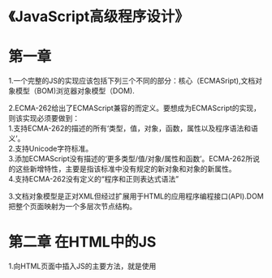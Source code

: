# 《JavaScript高级程序设计》

<a name="emABU"></a>
# 第一章
1.一个完整的JS的实现应该包括下列三个不同的部分：核心（ECMASript),文档对象模型（BOM)浏览器对象模型（DOM).

2.ECMA-262给出了ECMAScript兼容的而定义。要想成为ECMAScript的实现，则该实现必须要做到：<br />	1.支持ECMA-262的描述的所有‘类型，值，对象，函数，属性以及程序语法和语义’。<br />	2.支持Unicode字符标准。<br />	3.添加ECMAScript没有描述的‘更多类型/值/对象/属性和函数’。ECMA-262所说的这些新增特性，主要是指该标准中没有规定的新对象和对象的新属性。<br />	4.支持ECMA-262没有定义的“程序和正则表达式语法”

3.文档对象模型是正对XML但经过扩展用于HTML的应用程序编程接口(API).DOM把整个页面映射为一个多层次节点结构。<br />
<a name="Vzzl2"></a>
# 第二章 在HTML中的JS
1.向HTML页面中插入JS的主要方法，就是使用<script>元素。

2.HTML4.01为 script 定义看下列6元素（在此仅类而出在用元素）：<br />	1.async 表示应该立即下载脚本，但不应妨碍页面中的其他操作。只对外部脚本文件有效。<br />	2.charst 表示通过src属性制定的代码的字符集。但现在浏览器大不凡都会忽略它，因此不常用。<br />	3.defer 表示脚本可以延迟到文档完全被解析和显示之后再执行。只对外部脚本有效。<br />	4.src 表示包含要执行的外部文件。<br />	5.type 表示编写代码使用的脚本语言的内容形式

3.而使用 script 元素的方式有两种：直接在页面嵌入JS中和包含外部JS文件。在使用嵌入时，秩序为 script 指定type属性。包含在 script 元素内部的JS代码将从上至下依次解释。在解释器对 script 元素内部所有代码求值完毕以前，页面的其余内容都不会被浏览器加载或显示.在使用嵌入式时，不要在代码中的任何地方出现 `/script`  字符串。

 在现代的web应用程序一般都不再将JS文件放在开头，而是放在 `</body>` 之后，这样可以在保证在解析包含JS代码之前，页面的内容将完全呈现在浏览器中。这样会加强用户体验。

4.异步脚本HTML5为 `<script>` 元素定义了async属性，可表示当前脚本不必等待其他脚本，也不必阻塞文档呈现。。这个属性与defer属性类似，都用于改变处理脚本的行为。与defer相似，async只适用于外部脚本文件，并告诉浏览器立即下载文件。与defer不同的是，标记为async的脚本并不保证按照指定他们的先后顺序执行。

5.XHTML 可扩展超文本标记语言。编写的规则比hrml要严格的多。

6.一般认为使用外部文件来包含JS代码要好。这样有可维护性，可缓存，适应未来。

7.文档模式：通过使用文档类型(doctype)切换实现的。最初的文档模式分为混杂模式和标准模式。<br />8.<noscript>:早期浏览器用于解决浏览器不支持js时使页面平稳退化。

 <br />
<a name="nWXhz"></a>
# 第三章 基本


 1.ECMAScript中的一切（变量，函数名和操作符）都区分大小写。

2.所谓标识符，就是指变量,函数，属性的名字或者函数的参数。标识符的规则：1.第一个字符必须是一个字母,下划线（-），美元符号。其他的则可以是字母下划线，美元符号或数字。

3.按照惯例，ECMAScript标识符采用驼峰大小写格式。列如：firstSecond,myCar.

4.ECMAScript使用C风格的注释，包括单行和多行注释。

5.ES5引入了严格模式的概念。在严格模式下，ES3的一些不确定的行为得到处理，且对不安全的操作也会抛出错误。在启用严格模式时，可以在顶部添加如下代码“use strict”.他是一个编译只是，用于高速支持的JS引擎切换到严格模式。

6.记住，ECMAScript中的语句以一个分号结尾。且代码块要用{}。

7.ECMA-262描述了一组具有与特定用途的关键字，这些关键字课用于表示控制语句的开始或结束，或者用于执行特定操作等。标识符也不能是关键字。保留字也不能是标识符。

8.ECMAScript的变量的松散类型的，可以用来保存任何类型的数据。

9.ECMAScript哟有五种简单数据类型：Undefined,Null,Boolean,Number,String.还有一种复杂数据类型Object.

10.typeof是可以检测给定变量的数据类型的操作符。

11.包含undefined值的变量与尚未定义的变量不一样。一个会返回Undefined，一个则会返回产生错误。

12.从逻辑角度来看，Null值表示一个空对象指针。因此在使用typeof操作符检测Null时会返回object。只要已在保存对象的变量还没有真正保存对象，就应该明确地让该变量保存null值，这样不仅可以体现null作为控队想指针的惯例，二千有助于进一步区分null和undefined.

13.字符串是不可改变的。要改变某个变量保存的字符串，首先要销毁原来的字符串，然后再用另一个包含新值的字符串填充该变量。

14.对象在ES中其实就是一组数据和功能的集合。对象可以通过执行new操作符后跟要创建的对象类型的名称来创建。

15.ECMA-262描述了一组用于操作数据值的操作符，包括算数操作符，位操作符，关系操作符和相等操作符。

16.只能操作一个值的操作符叫做一元操作符。

17.位操作符用于在最基本的二赠次上，即按内存中表示数值的位来操作数值。但不饿能操作64位，得将64转为32在进行操作再转化为64。

18.函数中，除了return语句之外，没有任何生命表示函数会返回一个值。函数在执行完return语句之后停止并立即退出。

19.ES函数并不介意传递进来多少个参数，也不在乎参数的数据类型。因为ES中的参数在内部是一个数组来表示的。函数接受的始终都是这个数组，而不会关心数组中包含哪些参数。实际上，在函数体呢可以通过arguments对象来访问这个参数数组，从而获取传递给函数的每一个参数。用法与数组相似。

20.ES不能像传统意义上那样实现重载。因为ES函数没有签名，其参数是由包含零或多个值的数组来表示的。

<a name="C7oZ0"></a>
# 第四章 变量，作用域和内存问题


 1.ES变量可能包含两种不同数据类型的值：基本类型值和引用类型值。基本类型值指的是简单的数据段，而引用类型值指那些可能由多个值构成的对象。

2.JS不允许直接访问内存中的位置，也就是说不能直接操作对象的内存空间。

3.当从一个变量向另一个变量复制应用类型的值时，同时也会将存储在变量对象中的值复制一份放在为新变量分配的空间中。不同的是，这个值的副本实际上一个指针，而这个指针指向存储在堆中的一个对象。因此，两个变量实际上将应用同一个对象。

4.在检测引用类型的值时，这个操作符的用处不大。而instanceof操作符则可以检测是什么类型的对象。

5.执行环境规定了变量或函数有权访问的洽谈数据，决定了他们各自的行为。每一个与之关联的变量环境都有一个与之关联的变量对象。执行环境有全局执行环境和函数执行环境之分。

6.在web浏览器中，全局执行环境都被认为是window对象，因此所有的全局变量和函数都是作为window对象的属性和方法

7.当代码在一个环境中执行时，会创建变量对象的一个作用链。作用链的用途，是保证对执行环境有权访问的所有变量和函数的有序访问。作用域链的前端，始终都是当前执行代码所在环境的变量对象。全局执行环境的变量对象始终都是作用域链的最后一个对象。每次进入一个新的执行环境，都会创建一个用于搜索变量和函数的作用域链。

8.在编写JS时，不用关心内存使用问题，所需内存的分配以及无用的回收完全实现了自动管理。

9.JS中最长用的垃圾收集方式是标记清除，另一个就是引用计数（现在不再使用，但IE中访问非原生JS还是会导致问题）。且为了优化内存，一旦数据不在有用，最好通过将其值设置为Null来释放其引用。这种做法叫做接触引用。

 <br />
<a name="bDbGS"></a>
# 第五章 引用类型


 1.引用类型的值（对象）是引用类型的一个实例。在ES中，引用类型是一种数据结构，用于将数据和功能组织在一起。它们也常被称为类，但这并不妥当。因为ES在技术层面上是一门面对对象的语言，但它并不具备传统的面向对象的语言所支持的了和接口等基本结构，引用类型有时候也被称为对象定义，因为他们描述的是一类对象所具有的属性和方法。

2.创建object实例的方式有两种，第一种是使用new操作符后跟object构造函数。另一种方式是使用对象字面两表示法。

3.ES数组除了与其他编程语言一样都是数据的有序列表外，不同的是，ES数组的而每一项都可以保存任何类型的数据。

4.创建数组的基本方式有两种。

1. 一种是Array构造函数。
1. 另一种则是使用数组字面量表示法。与对象的构建方法相同的是，在使用数组字面量表示法时，也不会调用Array构造函数。

<br />5.instanceof操作符能解决某个对象是不是数组的问题，但如果一个网页存在多个框架，则会存在多个全局执行环境，就会有多个Array构造函数，如果一个数组从一个框架传向另一个框架，那么传入的数组与在第二个框架中原生创建的数组便具有了不同的构造函数。而ES5新增了Array.isArray()方法。这个方法可以无视在那个全局环境创建的，而得出是不是数组。

6.调用数组的tostring()会返回有数组中每个值的字符串形式拼接而成的一个以逗号分隔的字符串。

7.在调用toLocaleString()方法时，他会创建一个数组值的一逗号分隔的字符串。

8.ES数组也提供了push()和pop()方法，以便实现类似于栈的行为(后进先出)。push()方法可以接受任意数量的参数，把他们添加到数组的末尾，并返回修改后数组的长度。而pop()方法，则会从数组末尾一处最后一项，减少数组的length值，然后返回移除的项。

9.数组还有shift（）方法，它能够移除数组中的第一个项并返回该项。同时数组长度减1。

10.数组中已经存在两个可以直接用来重排序的方法：reverse()和sort()。其中reverse()方法会对方砖数组项的顺序。而sort()则默认按升序排列数组项，但sort()也会可以接受一个比较函数作为参数，以便我们指定那个值位于那个值得后面。

11.数组的concat方法可以基于当前数组中的所有项创建一个新数组。slice()则能够用基于当前数组的一过多个项创建一个新数组。

12.数组中的solice方法时最强大的数组方法。可以删除，插入，替换。其主要用途是想数组的中部插入项。

16.ES5为数组是咧添加了两个位置方法：indexOf()和lastIndexOf().这两个方法都接收两个参数：要查找的项和表示查找起点位置的索引。只不过前者在数组的开头找，后者在数组的末尾找。

17.ES5为数组定义了5个迭代方法。每个方法都接受两个参数:要在每一项上运行的函数与和（可选的）运行该函数的作用域对象——影响this的值。传入这些方法的函数会接收三个参数：数组项的值，该项在数组中的位置和数组对象本身。这五个迭代方法分别是：

- every()
- filter()
- foeEach()
- map()
- some()

<br />18.ES5海新增了两个缩小数组的方法：

- reduce()
- reduceRight().

这两个方法都会迭代数组的所有项，然后构建一个最终返回的值。两个方法都接受两个参数：一个在每一项上调用的函数和（可选）作为缩小基础的初始值。传给reduce()和reduceRight()的函数接受4个参数：前一个值，当前值，项的索引和数组对象。两个方法作用相同，但方向相反。

19.ES通过RegExp类型支持正则表达式。正则表达式的匹配模式支持下列3个标志：

- g:表示全局模式，即模式将被应用于所有的字符串。而非在发现第一个匹配项立即停止。
- i：表示不区分大小写模式，即在确定匹配项时忽略模式与字符串的大小写；
- m:表示多行模式，即在到达一行文本末尾是还会继续查找下一行中是佛存在与模式匹配的项。

一个正则表达式就是一个模式和上述三个表示的组合体。不同的组合则会产生不同的结果。<br />20.RegRxp的每个是咧都会具有以下属性，通过这些属性可以取得有关模式的各种信息。

- global:布尔值，表示是否设置了g标志。
- ignoreCase:布尔值，表示是否设置了i标志。
- lastIndex:整数，表示开始搜索下一个匹配项的字符位置，从0算起。
- multiline：布尔值，表示是否设置m标志。
- source：正则表达式的字符串表示。按照字面量形式传入构造函数中的字符串模式返回。

<br />21.RegExp对象的主要方法是exec()，该方法是专门为捕获组而设计的。

22.由于函数是对象，英雌函数名实际上也是一个指向函数对象的指正，不会与某个函数绑定。又因为ES中的函数名本省是对象，所以函数也可以作为值来使用。

23.在函数内部，有两个特殊的对象：arguements和this。arguements是一个类数组对象，包含着传入函数中的所有参数。该对象还有一个叫call的属性，是一个指针，可以返回正在执行的Functon对象。指向拥有argument对象的函数。this引用的是函数据以执行的环境对象。

24.ES中函数是对象，因此函数也有属性和方法。每个函数都包括两个属性：length和prototype.其中length属性表示函数希望接受的命名参数的个数。而在ES核心所定义的全部属性中，prototype最耐人寻味了。对于ES中的引用类型而言，prototype是保存他们所有实例方法的真正所在。且该属性不能被枚举。

25.ECMA-262定义了两个单体内置对象Global和Math.

26.Global是全局对象。包含了URI编码方法和eval()方法。eval()是ES语言最强大的一个方法。只接受一个参数，即要执行的字符串。可以欺骗作用域，但会严重影响性能，因此不推荐使用。<br />
<a name="NAASv"></a>
# 第六章 面对对象的程序设计
1.ECAM-262把对象定义为：无序属性的集合，其属性可以包含基本值.对象或者函数。对象的每个属性或方法都有一个名字，而每个名字都映射到一个值。

2.数据属性包含一个数据值的位置。在这个位置可以读取和写入值。数据属性有4个描述其行为特性。

-  configurable:表示能否通过delete删除属性从而重新定义属性，能佛修改属性的特性，或者把属性修改为访问器属性。其默认值是ture。
-  enumerable：表示能否通过for-in循环返回属性。默认为ture。
-  writable：表示能否修改属性的值。默认为ture.
-  value:包含这个属性的数据值。读取属性值的时候，从这个位置读；写入属性值的时候，把属性值保存在这个位置。这个特性的默认值为undefined.

<br />3.访问器属性不包含数据值；他们包含一对儿getter和setter函数。访问器属性有如下四个特性：

- 	configurable：表示能否通过delete删除属性从而重新定义属性，能否修改属性的特性，或者能否把属性修改为数据属性。对于直接在对象上定义的属性，这个特性的默认值为ture。
- 	emumerable：表示能否通过for-in循环返回属性。对于直接在对象上定义的属性，这个特性的默认值为ture。
- 	get:在读取属性是调用的函数。默认值为undefined
- 	set:在写入属性是调用的函数。默认值为undefined.

	访问属性不能直接定义，必须使用object.defineProperty()来定义。

4.ES5定义了一个object.defineProperties()方法。可以为对象定义多个属性。

5.ES5的object.getOwnPropertyDescriptor（）方法。可以取得给定属性的描述符。<br />这个方法接受两个参数：属性所在的对象和要读取器描述符的属性名称。

6.虽然object构造函数或对象字面量都可以创建单个对象，但这些方式有个缺点：使用同一个接口创建对象，会产生大量的重复代码。为解决这个问题，人们开始使用工厂模式的一种变体。

7.工厂模式是软件工程领域一种广为人知的设计模式，这种模式抽象了创建对象的过程。（注：其主要思路就是先创建一个函数，带有几个需要创建对象及其属性，然后返回这个对象。并在函数外部运行该函数并对其赋值。这样便可以通过函数创建多个对象。）

8.创建自定义的构造函数意味着将来可以将他的是咧标识为一种特定的类型。而构造函数与其他函数的唯一区别，就在于调用他们的方式不同。而构造函数的主要问题，就是每个方法都要在每个实例上面重新创建一遍。

9.我们创建的每个函数都有一个prototype（原型）属性，这个属性是一个指针，指向一个对象，而这个对象的用途是包含可以由特定类型的所有实例共享的属性和方法。

10.只要创建一个新函数，就会根据一组特定的规则为该函数穿件一个prototype属性，这个属性指向函数的原型对象。在默认情况下，所有原型对象都会自动获得一个constructor（构造函数）属性，这个属性包含一个指向prototype属性所在函数的指针。

11.有两种方式使用in操作符：单独使用和for-in循环中使用。在单独使用时，in操作符会在同过对象能够访问给定属性是返回true。

12.由于在原型其中查找值的过程是一次搜索，因此我们对原型对象所做的任何修改都能立即从实例上映射出来——及时是先创建看实例后修改原型也照样如此。

13.所有原生的引用类型都是采用原型模式创建的.

14.原型模式省略了为构造函数传递初始化参数这一环节，结果所有实例在默认情况下都将取得相同的属性值。

15.创建自定义类型的最常见方式，就是组合使用构造函数模式与原型模式。构造函数模式用于定义实例属性，而原型模式用于定义方法和共享的属性。

16.寄生构造函数模式的基本思想是创建一个函数，该函数的作用仅仅是封装创建对象的代码，然后再返回新创建的对象。对于它来说，返回的对象与构造函数或者与构造函数的原型属性之间没有关系。

17.稳妥构造函数模式，指的是没有公共属性，而且其方法也不会引用this的对象。这种方法适于在一些安全的环境中，或者防止数据被其他应用程序改动时使用。与寄生构造函数有两点不同：一是新创建对象的实例方法不引用this，二是不使用new操作符调用构造函数。

18.对于继承而言，ES只支持实现继承，即继承实际的方法。

19.原型链的基本思想是利用原型让一个应用类型继承另一个引用类型的属性和方法。

20.在解决原型中包含应用类型值所带来问题的过程中，人们开始使用一种叫做借用构造函数的技术。这种基本思想是在子类型构造函数的内部调用超类型构造函数。

21.相对于原型链而言，借用构造函数有一个很大的优势，即可以在子类型构造函数中向超累型构造函数传递参数。但借用构造函数中函数的复用也就无从谈起了。

22.组合继承，指的是将原型链和借用构造函数的技术组合到一块。思路是使用原型链实现对原型属性和方法的继承，而通过借用构造函数来实现对实例函数的继承。

23.寄生式继承，与原型式继承非常类似，也是基于某个对象或某些信息创建一个对象，然后增强对象，最后返回对象。为了解决组合继承模式由于多次调用超类型构造函数而导致的抵消了文体，可以将这个模式与组合继承一起使用。

24寄生组合式继承，即寄生式和组合继承的优点与一身。即通过借用构造函数来调用超类型的构造函数，通过原型链的混成形式来继承方法。本质上，就是使用寄生式继承来继承超类型的原型，然后再将结果指定给子类型的原型。

<a name="cRika"></a>
# 第七章 函数表达式
1.闭包是指有权访问另一个函数作用域中的变量的函数。

2.当某个函数第一次被调用时，汇创建一个指向环境及相应的作用域链，并把作用域链赋值给一个特殊的内部属性。然后，使用this,grguements和其他命名参数的值来初始化函数的活动对象。但在作用域链中，外部函数的活动对于对象始终处于第二位。外部函数的外部函数处于第三位。直至作用域链的重点的全局执行环境。

3.作用域链的配置机制引出了一个值得注意的副作用，即闭包只能取得包含函数中任何变量的最后一个值。

4.this对象是在运行时基于函数的执行环境绑定的：在全局函数中，this等于window，而当函数被作为某个对象的方法调用时。this等于那个对象。

5.由于JS中没有会计作用域，所以意味着在块语句中定义的变量，实际上是在包含函数中而非语句中创建的。

6.所有对象属性都是共有的。任何在函数中定义的变量，都可以认为是私有变量，因为不能在函数的外部访问这些变量。私有变量包括函数的参数,局部变量和函数内部定义的其他函数。

7.我们把有权访问私有变量和私有函数的公有方法称为特权方法。有两种在对象上创建特权方法的方式。

1. 一种是在构造函数中定义特权方法。这个模式在构造函数内部定义了私有变量和函数。然后，又继续创建了能够访问这些私有成员的特权方法。能够在构造函数中定义特权方法，是因为特权方法作为闭包有权访问访问在构造函数中定义的所有变量和函数。
1. 通过在私有作用域中定义私有变量或函数，同样也可以创建特权方法。这个模式创建了一个私有作用域，并在其中封装了一个构造函数及相应的方法。在私有作用域中，首先定义了私有变量和私有函数，然后又定义了构造函数及其共有方法。共有方法是在原型上定义的，这一点体现了典型的原型模式。

<br />10.模块模式则是为单列创建私有变量和特权方法。所谓单例制度就是只有一个实例的对象。

11.JS中的函数表达式和闭包都是及其有用的特性，利用它们可以实现很多功能。不过因为创建闭包必须维护函数內部的私有作用域，所以过度使用他们可能会占用大量内存。

 

 <br />
<a name="dZLyJ"></a>
# 第八章 BOM
0.W3C为了使BOM更标准化，将其纳入了HTML5的规范中。

1.BOM的核心对象是window，它表示浏览器的一盒实例。在浏览器中，window对象有双重角色，即是通过JS访问浏览器窗口的一个借口，又是ES规定的Global对象

2.网页中的任意对象，变量和函数。都以window作为Global对象，因此有权访问内置的方法。

3.所有在去全局作用域声明的变量，函数，都会变成window对象的属性和方法。

4.全局变量不能通过delete操作符删除，而直接在window对象上定义的属性可以。

5.尝试访问未申明的变量会抛出错误。而通过查询window对象，则可以知道某一个未申明的变量是否存在。

6.除非最高层窗口是通过window.open打开灯，否则其它window对象的name属性不会包含任何值

7.location提供了当前窗口中加载的文档有关的信息，还提供了一些导航信息。

8.location不仅保存着当前文档信息，还表示现在他将URL解析为独立的皮阿奴单，让人们可以通过不同的属性访问这些片段。

9.使用location对象可以通过编程方式来访问浏览器的导航系统。设置相应的属性，可以逐段或整体性的修改浏览器。

10.改变浏览器位置最常用的方法是设置location.href属性，但若不想用户有回退的功能，可以使用replace（）。这方法值接受1个参数，不会在浏览器的历史记录中生成新纪录。

11.navigator对象提供了与浏览器有关的信息，至于会是哪些信息取决于浏览器。

12.还有screen：保存这与客户端显示器有关的信息，这些信息一般只用于站点分析。

13.history则为访问浏览器的历史记录开了小缝，可以访问浏览器历史记录的数量也可向后或向前导航到任意页面。

<a name="LvWEp"></a>
# 第十章 DOM
1.DOM可以将任何HTML或XML文档描绘成一个有多层节点构成的结构。而节点也有不同的类型，每个节点也拥有各自的特点和方法

2.想要了解节点的具体信息是，可以使用nodeName和nodeValue两个属性

3.在文档中的节点与节点之间存在各种关系，且每个节点都有一个childNodes属性，其中保存着一个NodeList对象。NodeList是一个类数组对象，英语保存一组有序的节点，可以通过为止来访问这些节点。而要注意的是虽然 NodeList 可以通过方括号访问NodeList的值，而且也有length属性，但它并不是Array的实例（这与arguement一样）他实际上是基于DOM结构动态执行查询的结果，因此DOM结构的变化能自动反映在NodeList对象中。而对于NodeList则可以通过方括号，也可以使用item()

4.操作特性的方法有三个：

- getAttribute() 取得自定义特性的值
- setAttribute() 可以接受两个参数，要设置的特性名和值，若是该值存在，则指定的值会替换本来存在的值
- removeAttribute() 用于彻底删除元素的特性



5.调用removeNamedItem() 方法与在元素上调用remobeAttribute()方法的想过相同。直接删除给给定名称的特性，但removeNamedItem()返回表示被删除的Attr()节点

6.NodeList和NamedNodeMap和HTMLCollection三者是彻底理解DOM的关键。因为三者都是动态的。每当文档结构发生变化时，他们都会得到更新，保存着最新，最准确的信息。

